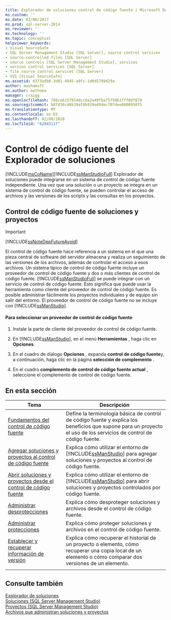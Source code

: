 ```yaml
---
title: Explorador de soluciones control de código fuente | Microsoft Docs
ms.custom: ''
ms.date: 03/06/2017
ms.prod: sql-server-2014
ms.reviewer: ''
ms.technology: ''
ms.topic: conceptual
helpviewer_keywords:
- Visual SourceSafe
- SQL Server Management Studio [SQL Server], source control services
- source-controlled files [SQL Server]
- source controls [SQL Server Management Studio], services
- version control services [SQL Server]
- file source control services [SQL Server]
- VSS [Visual SourceSafe]
ms.assetid: 6373adb8-3d81-4945-a9fc-1d0d5799d29a
author: mashamsft
ms.author: mathoma
manager: craigg
ms.openlocfilehash: 788ce615f914dcc8a2a49fba7575061fff0df870
ms.sourcegitcommit: b87d36c46b39af8b929ad94ec707dee8800950f5
ms.translationtype: MT
ms.contentlocale: es-ES
ms.lasthandoff: 02/08/2020
ms.locfileid: "62843117"
---
```

# <a name="solution-explorer-source-control"></a>Control de código fuente del Explorador de soluciones
  [!INCLUDE[msCoName](../includes/msconame-md.md)][!INCLUDE[ssManStudioFull](../includes/ssmanstudiofull-md.md)] Explorador de soluciones puede integrarse en un sistema de control de código fuente independiente. Una vez que una solución o un proyecto se integra en un sistema de control de código fuente, se pueden controlar el acceso de archivos y las versiones de los scripts y las consultas en los proyectos.  
  
## <a name="solution-and-project-source-control"></a>Control de código fuente de soluciones y proyectos  
  
> [!IMPORTANT]  
>  [!INCLUDE[ssNoteDepFutureAvoid](../includes/ssnotedepfutureavoid-md.md)]  
  
 El control de código fuente hace referencia a un sistema en el que una pieza central de software del servidor almacena y realiza un seguimiento de las versiones de los archivos, además de controlar el acceso a esos archivos. Un sistema típico de control de código fuente incluye un proveedor de control de código fuente y dos o más clientes de control de código fuente. 
  [!INCLUDE[ssManStudioFull](../includes/ssmanstudiofull-md.md)] se puede integrar con un servicio de control de código fuente. Esto significa que puede usar la herramienta como cliente del proveedor de control de código fuente. Es posible administrar fácilmente los proyectos individuales y de equipo sin salir del entorno. El proveedor de control de código fuente no se incluye con [!INCLUDE[ssManStudio](../includes/ssmanstudio-md.md)].  
  
#### <a name="to-select-a-source-control-provider"></a>Para seleccionar un proveedor de control de código fuente  
  
1.  Instale la parte de cliente del proveedor de control de código fuente.  
  
2.  En [!INCLUDE[ssManStudio](../includes/ssmanstudio-md.md)], en el menú **Herramientas** , haga clic en **Opciones**.  
  
3.  En el cuadro de diálogo **Opciones** , expanda **control de código fuente**y, a continuación, haga clic en la página **selección de complemento** .  
  
4.  En el cuadro **complemento de control de código fuente actual** , seleccione el complemento de control de código fuente.  
  
## <a name="in-this-section"></a>En esta sección  
  
|Tema|Descripción|  
|-----------|-----------------|  
|[Fundamentos del control de código fuente](../../2014/database-engine/source-control-basics.md)|Define la terminología básica de control de código fuente y explica los beneficios que supone para un proyecto el uso de los servicios de control de código fuente.|  
|[Agregar soluciones y proyectos al control de código fuente](../../2014/database-engine/add-solutions-and-projects-to-source-control.md)|Explica cómo utilizar el entorno de [!INCLUDE[ssManStudio](../includes/ssmanstudio-md.md)] para agregar soluciones y proyectos al control de código fuente.|  
|[Abrir soluciones y proyectos desde el control de código fuente](../../2014/database-engine/open-solutions-and-projects-from-source-control.md)|Explica cómo utilizar el entorno de [!INCLUDE[ssManStudio](../includes/ssmanstudio-md.md)] para abrir soluciones y proyectos controlados por código fuente.|  
|[Administrar desprotecciones](../../2014/database-engine/manage-checkouts.md)|Explica cómo desproteger soluciones y archivos desde el control de código fuente.|  
|[Administrar protecciones](../../2014/database-engine/manage-checkins.md)|Explica cómo proteger soluciones y archivos en el control de código fuente.|  
|[Establecer y recuperar información de versión](../../2014/database-engine/set-and-retrieve-version-information.md)|Explica cómo recuperar el historial de un proyecto o elemento, cómo recuperar una copia local de un elemento o cómo comparar dos versiones de un elemento.|  
|||  
  
## <a name="see-also"></a>Consulte también  
 [Explorador de soluciones](../ssms/solution/solution-explorer.md)   
 [Soluciones &#40;SQL Server Management Studio&#41;](../ssms/sql-server-management-studio-ssms.md)   
 [Proyectos &#40;SQL Server Management Studio&#41;](../ssms/solution/projects-sql-server-management-studio.md)   
 [Archivos que administran soluciones y proyectos](../ssms/solution/files-that-manage-solutions-and-projects.md)  
  
  
